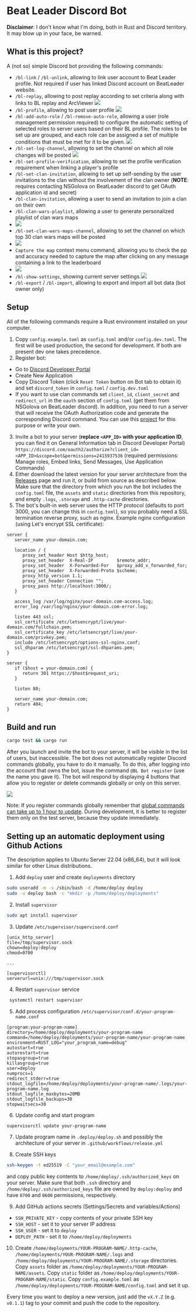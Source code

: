 # Beat Leader Discord Bot

**Disclaimer**: I don't know what I'm doing, both in Rust and Discord territory. It may blow up in your face, be warned.

## What is this project?

A (not so) simple Discord bot providing the following commands:

- ``/bl-link`` / ``/bl-unlink``, allowing to link user account to Beat Leader profile. Not required if user has linked Discord account on BeatLeader website.  
- ``/bl-replay``, allowing to post replay according to set criteria along with links to BL replay and ArcViewer ![](docs/bl-replay.gif)
- ``/bl-profile``, allowing to post user profile ![](docs/bl-profile.gif)
- ``/bl-add-auto-role`` / ``/bl-remove-auto-role``, allowing a user (role management permission required) to configure the automatic setting of selected roles to server users based on their BL profile. The roles to be set up are grouped, and each role can be assigned a set of multiple conditions that must be met for it to be given. ![](docs/bl-role.gif)
- ``/bl-set-log-channel``, allowing to set the channel on which all role changes will be posted ![](docs/bl-log.gif)
- ``/bl-set-profile-verification``, allowing to set the profile verification requirement when linking a player's profile
- ``/bl-set-clan-invitation``, allowing to set up self-sending by the user invitations to the clan without the involvement of the clan owner (**NOTE**: requires contacting NSGolova on BeatLeader discord to get OAuth application id and secret)
- ``/bl-clan-invitation``, allowing a user to send an invitation to join a clan on their own
- ``/bl-clan-wars-playlist``, allowing a user to generate personalized playlist of clan wars maps
- ![](docs/clan-wars-playlist.png)
- ``/bl-set-clan-wars-maps-channel``, allowing to set the channel on which top 30 clan wars maps will be posted 
- ![](docs/clan-wars-maps.png)
- ``Capture the map`` context menu command, allowing you to check the pp and accuracy needed to capture the map after clicking on any message containing a link to the leaderboard
- ![](docs/capture-the-map.png)
- ``/bl-show-settings``, showing current server settings ![](docs/bl-show.gif)
- ``/bl-export`` / ``/bl-import``, allowing to export and import all bot data (bot owner only)

## Setup

All of the following commands require a Rust environment installed on your computer.

1. Copy ``config.example.toml`` as ``config.toml`` and/or ``config.dev.toml``. The first will be used production, the second for development. If both are present dev one takes precedence.
2. Register bot:
- Go to [Discord Developer Portal](https://discord.com/developers/applications)
- Create New Application
- Copy Discord Token (click ``Reset Token`` button on Bot tab to obtain it) and set ``discord_token`` in ``config.toml`` / ``config.dev.toml``
- If you want to use clan commands set ``client_id``, ``client_secret`` and ``redirect_url`` in the ``oauth`` section of ``config.toml`` (get them from NSGolova on BeatLeader discord). In addition, you need to run a server that will receive the OAuth Authorization code and generate the corresponding Discord command. You can use this [project](https://github.com/motzel/bl-bot-frontend) for this purpose or write your own.
3. Invite a bot to your server (**replace ``<APP_ID>`` with your application ID**, you can find it on General Information tab in Discord Developer Portal)
``https://discord.com/oauth2/authorize?client_id=<APP_ID>&scope=bot&permissions=2415937536``
   (required permissions: Manage roles, Embed links, Send Messages, Use Application Commands)
4. Either download the latest version for your server architecture from the [Releases](https://github.com/motzel/bl-bot/releases) page and run it, or build from source as described below. Make sure that the directory from which you run the bot includes the ``config.toml`` file, the ``assets`` and ``static`` directories from this repository, and empty ``.logs``, ``.storage`` and ``.http-cache`` directories.
5. The bot's built-in web server uses the HTTP protocol (defaults to port 3000, you can change this in ``config.toml``), so you probably need a SSL termination reverse proxy, such as nginx. Example nginx configuration (using Let's encrypt SSL certificate):
```
server {
   server_name your-domain.com;

   location / {
      proxy_set_header Host $http_host;
      proxy_set_header  X-Real-IP         $remote_addr;
      proxy_set_header  X-Forwarded-For   $proxy_add_x_forwarded_for;
      proxy_set_header  X-Forwarded-Proto $scheme;
      proxy_http_version 1.1;
      proxy_set_header Connection "";
      proxy_pass http://localhost:3000/;
   }

   access_log /var/log/nginx/your-domain.com-access.log;
   error_log /var/log/nginx/your-domain.com-error.log;

   listen 443 ssl;
   ssl_certificate /etc/letsencrypt/live/your-domain.com/fullchain.pem;
   ssl_certificate_key /etc/letsencrypt/live/your-domain.com/privkey.pem;
   include /etc/letsencrypt/options-ssl-nginx.conf;
   ssl_dhparam /etc/letsencrypt/ssl-dhparams.pem;
}

server {
   if ($host = your-domain.com) {
      return 301 https://$host$request_uri;
   }
   
   listen 80;

   server_name your-domain.com;
   return 404;
}
```


## Build and run
```bash
cargo test && cargo run
```

After you launch and invite the bot to your server, it will be visible in the list of users, but inaccessible. The bot does not automatically register Discord commands globally, you have to do it manually. To do this, after logging into the account that owns the bot, issue the command ``@BL Bot register`` (use the name you gave it). The bot will respond by displaying 4 buttons that allow you to register or delete commands globally or only on this server.

![](docs/register.png)

Note: If you register commands globally remember that [global commands can take up to 1 hour to update](https://discordnet.dev/guides/int_basics/application-commands/slash-commands/creating-slash-commands.html#:~:text=Note%3A%20Global%20commands%20will%20take,yet%20please%20follow%20this%20guide.). During development, it is better to register them only on the test server, because they update immediately.




## Setting up an automatic deployment using Github Actions

The description applies to Ubuntu Server 22.04 (x86_64), but it will look similar for other Linux distributions.

1. Add ``deploy`` user and create ``deployments`` directory

```bash
sudo useradd -m -s /sbin/bash -d /home/deploy deploy
sudo -u deploy bash -c "mkdir -p /home/deploy/deployments"
```

2. Install ``supervisor``

```bash
sudo apt install supervisor
```

3. Update ``/etc/supervisor/supervisord.conf``

```tom
[unix_http_server]
file=/tmp/supervisor.sock
chown=deploy:deploy
chmod=0700

... 

[supervisorctl]
serverurl=unix:///tmp/supervisor.sock
```

4. Restart ``supervisor`` service

```bash
 systemctl restart supervisor
```

5. Add process configuration ``/etc/supervisor/conf.d/your-program-name.conf``

```
[program:your-program-name]
directory=/home/deploy/deployments/your-program-name
command=/home/deploy/deployments/your-program-name/your-program-name
environment=RUST_LOG="your_program_name=debug"
autostart=true
autorestart=true
stopasgroup=true
killasgroup=true
user=deploy
numprocs=1
redirect_stderr=true
stdout_logfile=/home/deploy/deployments/your-program-name/.logs/your-program-name.log
stdout_logfile_maxbytes=20MB
stdout_logfile_backups=30
stopwaitsecs=30
```

6. Update config and start program

```bash
supervisorctl update your-program-name
```

7. Update program name in ``.deploy/deploy.sh`` and possibly the architecture of your server in ``.github/workflows/release.yml``


8. Create SSH keys

```bash
ssh-keygen -t ed25519 -C "your_email@example.com"
```
and copy public key contents to ``/home/deploy/.ssh/authorized_keys`` on your server. Make sure that both ``.ssh`` directory and ``/home/deploy/.ssh/authorized_keys`` file are owned by ``deploy:deploy`` and have ``0700`` and ``0600`` permissions, respectively.

9. Add GitHub actions secrets (Settings/Secrets and variables/Actions)
- ``SSH_PRIVATE_KEY`` - copy contents of your private SSH key
- ``SSH_HOST`` - set it to your server IP address
- ``SSH_USER`` - set it to ``deploy``
- ``DEPLOY_PATH`` - set it to ``/home/deploy/deployments``

10. Create ``/home/deployments/YOUR-PROGRAM-NAME/.http-cache``, ``/home/deployments/YOUR-PROGRAM-NAME/.logs`` and ``/home/deploy/deployments/YOUR-PROGRAM-NAME/.storage`` directories. Copy ``assets`` folder as ``/home/deploy/deployments/YOUR-PROGRAM-NAME/assets``. Copy ``static`` folder as ``/home/deploy/deployments/YOUR-PROGRAM-NAME/static``. Copy ``config.example.toml`` as ``/home/deploy/deployments/YOUR-PROGRAM-NAME/config.toml`` and set it up.
 
Every time you want to deploy a new version, just add the ``vX.Y.Z`` (e.g. ``v0.1.1``) tag to your commit and push the code to the repository.
